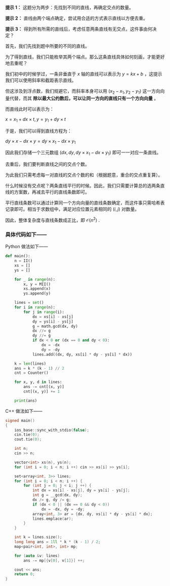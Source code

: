 **提示 1：** 这题分为两步：先找到不同的直线，再确定交点的数量。

**提示 2：** 直线由两个端点确定，尝试用合适的方式表示直线以方便去重。

**提示 3：** 得到所有所需的直线后，考虑任意两条直线有无交点，这件事由何决定？

首先，我们先找到题中所要的不同的直线。

为了得到直线，我们只能枚举其两个端点。那么这条直线具体如何刻画，才能更好地去重呢？

我们初中的时候学过，一条非垂直于 $x$ 轴的直线可以表示为 $y=kx+b$ ，这提示我们可以使用斜率和截距表示直线。

但这涉及到浮点数，我们规避它，而斜率本身可以用 $(x_2-x_1,y_2-y_1)$ 这一方向向量代替，而其 **除以最大公约数后，可以让同一方向的直线只有一个方向向量** 。

而直线此时可以表示为：

$x=x_1+dx\times t, y=y_1+dy\times t$

于是，我们可以得到直线方程为：

$dy\times x-dx\times y=dy\times x_1-dx\times y_1$

因此我们存储一个三元数组 $(dx, dy, dy\times x_1-dx\times y_1)$ 即可一一对应一条直线。

去重后，我们要判断直线之间的交点个数。

为此我们只需考虑每一对直线的交点个数的和（根据题意，重合的交点重复算）。

什么时候没有交点呢？两条直线平行的时候。因此，我们只需要计算总的选两条直线的方案数，再减去平行的直线条数即可。

平行直线条数可以通过计算同一个方向向量的直线条数确定，而这件事只需哈希表记录即可。相当于求数组中，满足对应位置元素相同的 $(i,j)$ 对数量。

因此，整体复杂度与直线条数成正比，即 $\mathcal{O}(n^2)$ .

### 具体代码如下——

Python 做法如下——

```Python []
def main():
    n = II()
    xs = []
    ys = []

    for _ in range(n):
        x, y = MII()
        xs.append(x)
        ys.append(y)

    lines = set()
    for i in range(n):
        for j in range(i):
            dx = xs[i] - xs[j]
            dy = ys[i] - ys[j]
            g = math.gcd(dx, dy)
            dx //= g
            dy //= g
            if dx < 0 or (dx == 0 and dy < 0):
                dx = -dx
                dy = -dy
            lines.add((dx, dy, xs[i] * dy - ys[i] * dx))

    k = len(lines)
    ans = k * (k - 1) // 2
    cnt = Counter()

    for x, y, d in lines:
        ans -= cnt[(x, y)]
        cnt[(x, y)] += 1

    print(ans)
```

C++ 做法如下——

```cpp []
signed main()
{
    ios_base::sync_with_stdio(false);
    cin.tie(0);
    cout.tie(0);

    int n;
    cin >> n;

    vector<int> xs(n), ys(n);
    for (int i = 0; i < n; i ++) cin >> xs[i] >> ys[i];

    set<array<int, 3>> lines;
    for (int i = 0; i < n; i ++) {
        for (int j = 0; j < i; j ++) {
            int dx = xs[i] - xs[j], dy = ys[i] - ys[j];
            int g = __gcd(dx, dy);
            dx /= g, dy /= g;
            if (dx < 0 || (dx == 0 && dy < 0))
                dx = -dx, dy = -dy;
            array<int, 3> ar = {dx, dy, xs[i] * dy - ys[i] * dx};
            lines.emplace(ar);
        }
    }

    int k = lines.size();
    long long ans = 1ll * k * (k - 1) / 2;
    map<pair<int, int>, int> mp;

    for (auto &v: lines)
        ans -= mp[{v[0], v[1]}] ++;

    cout << ans;
    return 0;
}
```
